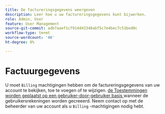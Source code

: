 ```yaml
---
title: De factureringsgegevens weergeven
description: Leer hoe u uw factureringsgegevens kunt bijwerken.
role: Admin, User
feature: User Management
source-git-commit: adb7aaef1cf914d43348abf5c7e4bec7c51bed0c
workflow-type: tm+mt
source-wordcount: '46'
ht-degree: 0%

---
```


# Factuurgegevens

U moet `Billing` machtigingen hebben om de factureringsgegevens van uw account te bekijken, toe te voegen of te wijzigen. [ de Toestemmingen worden geplaatst op een gebruiker-door-gebruiker basis ](../../administrator/user-management/user-management.md) wanneer de gebruikersrekeningen worden gecreeerd. Neem contact op met de beheerder van uw account als u `Billing` -machtigingen nodig hebt.

